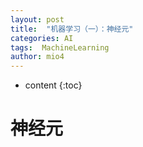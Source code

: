 ```yaml
---
layout: post
title:  "机器学习（一）：神经元"
categories: AI
tags:  MachineLearning
author: mio4
---
```


* content
{:toc}


# 神经元